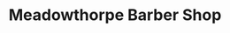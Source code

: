 ---
title: "Meadowthorpe Barber Shop"
url: /lexington/meadowthorpe-barber-shop/
shop: hairdresser
---